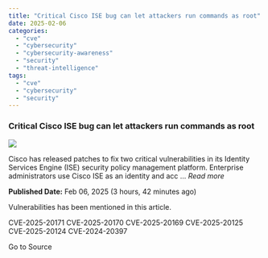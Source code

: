 ```yaml
---
title: "Critical Cisco ISE bug can let attackers run commands as root"
date: 2025-02-06
categories: 
  - "cve"
  - "cybersecurity"
  - "cybersecurity-awareness"
  - "security"
  - "threat-intelligence"
tags: 
  - "cve"
  - "cybersecurity"
  - "security"
---
```


### Critical Cisco ISE bug can let attackers run commands as root

![](https://upload.cvefeed.io/news/28275/thumbnail.jpg)

Cisco has released patches to fix two critical vulnerabilities in its Identity Services Engine (ISE) security policy management platform. Enterprise administrators use Cisco ISE as an identity and acc ... _Read more_

**Published Date:** Feb 06, 2025 (3 hours, 42 minutes ago)

Vulnerabilities has been mentioned in this article.

CVE-2025-20171 CVE-2025-20170 CVE-2025-20169 CVE-2025-20125 CVE-2025-20124 CVE-2024-20397

Go to Source
